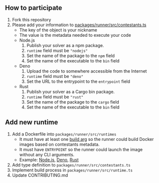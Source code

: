 ## How to participate

1. Fork this repository
1. Please add your information to [packages/runner/src/contestants.ts](../packages/runner/src/contestants.ts)
   - The key of the object is your nickname
   - The value is the metadata needed to execute your code
   - Node.js
     1. Publish your solver as a npm package.
     2. `runtime` field must be `"nodejs"`
     3. Set the name of the package to the `npm` field
     4. Set the name of the executable to the `bin` field
   - Deno
     1. Upload the code to somewhere accessible from the Internet
     2. `runtime` field must be `"deno"`
     3. Set the URL to the entrypoint to the `entrypoint` field
   - Rust
     1. Publish your solver as a Cargo bin package.
     2. `runtime` field must be `"rust"`
     3. Set the name of the package to the `cargo` field
     4. Set the name of the executable to the `bin` field

## Add new runtime

1. Add a Dockerfile into `packages/runner/src/runtimes`
   - It must have at least one [build arg](https://docs.docker.com/engine/reference/commandline/build/#set-build-time-variables---build-arg) so the runner could build Docker images based on contestants metadata.
   - It must have `ENTRYPOINT` so the runner could launch the image without any CLI arguments.
   - Example: [Node.js](packages/runner/src/runtimes/nodejs/Dockerfile), [Deno](packages/runner/src/runtimes/deno/Dockerfile), [Rust](packages/runner/src/runtimes/rust/Dockerfile)
2. Add type definition to `packages/runner/src/contestants.ts`
3. Implement build process in `packages/runner/src/runtime.ts`
4. Update CONTRIBUTING.md
